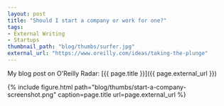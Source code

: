 ```yaml
---
layout: post
title: "Should I start a company or work for one?"
tags:
- External Writing
- Startups
thumbnail_path: "blog/thumbs/surfer.jpg"
external_url: "https://www.oreilly.com/ideas/taking-the-plunge"
---
```


My blog post on O'Reilly Radar: [{{ page.title }}]({{ page.external_url }})

{% include figure.html path="blog/thumbs/start-a-company-screenshot.png" caption=page.title url=page.external_url %}


